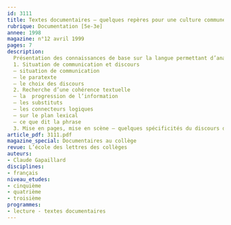 ```yaml
---
id: 3111
title: Textes documentaires – quelques repères pour une culture commune
rubrique: Documentation [5e-3e]
annee: 1998
magazine: n°12 avril 1999
pages: 7
description: 
  Présentation des connaissances de base sur la langue permettant d’analyser un texte documentaire…
  1. Situation de communication et discours
  – situation de communication
  – le paratexte
  – le choix des discours
  2. Recherche d’une cohérence textuelle
  – la  progression de l’information
  – les substituts
  – les connecteurs logiques
  – sur le plan lexical
  – ce que dit la phrase
  3. Mise en pages, mise en scène – quelques spécificités du discours descriptif
article_pdf: 3111.pdf
magazine_special: Documentaires au collège
revue: L’école des lettres des collèges
auteurs:
- Claude Gapaillard
disciplines:
- français
niveau_etudes:
- cinquième
- quatrième
- troisième
programmes:
- lecture - textes documentaires
---
```


